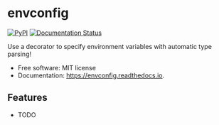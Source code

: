 # envconfig


[![PyPI](https://img.shields.io/pypi/v/envconfig.svg)](https://pypi.python.org/pypi/envconfig)
[![Documentation Status](https://readthedocs.org/projects/envconfig/badge/?version=latest)](https://readthedocs.org/projects/envconfig/badge/?version=latest)


Use a decorator to specify environment variables with automatic type parsing!


* Free software: MIT license
* Documentation: https://envconfig.readthedocs.io.


## Features

* TODO
